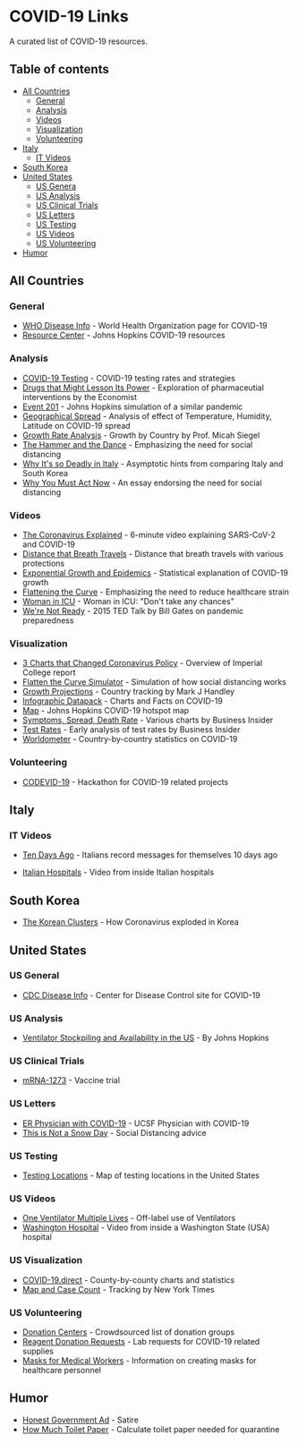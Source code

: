 # COVID-19 Links

A curated list of COVID-19 resources.

## Table of contents

  - [All Countries](#all-countries)
    - [General](#general)
    - [Analysis](#analysis)
    - [Videos](#videos)
    - [Visualization](#visualization)
    - [Volunteering](#volunteering)
  - [Italy](#italy)
    - [IT Videos](#it-videos)
  - [South Korea](#south-korea)
  - [United States](#united-states)
    - [US Genera](#us-general)
    - [US Analysis](#us-analysis)
    - [US Clinical Trials](#us-clinical-trials)
    - [US Letters](#us-letters)
    - [US Testing](#us-testing)
    - [US Videos](#us-videos)
    - [US Volunteering](#us-volunteering)
  - [Humor](#humor)

## All Countries

### General

* [WHO Disease Info](https://www.who.int/emergencies/diseases/novel-coronavirus-2019) - World Health Organization page for COVID-19
* [Resource Center](https://coronavirus.jhu.edu/) - Johns Hopkins COVID-19 resources

### Analysis

* [COVID-19 Testing](https://en.wikipedia.org/wiki/COVID-19_testing) - COVID-19 testing rates and strategies
* [Drugs that Might Lesson Its Power](https://www.economist.com/briefing/2020/03/12/understanding-sars-cov-2-and-the-drugs-that-might-lessen-its-power) - Exploration of pharmaceutial interventions by the Economist
* [Event 201](http://www.centerforhealthsecurity.org/event201/scenario.html) - Johns Hopkins simulation of a similar pandemic
* [Geographical Spread](https://dx.doi.org/10.2139/ssrn.3550308) - Analysis of effect of Temperature, Humidity, Latitude on COVID-19 spread
* [Growth Rate Analysis](https://www.facebook.com/micah.siegel/posts/10105283270665033) - Growth by Country by Prof. Micah Siegel
* [The Hammer and the Dance](https://medium.com/@tomaspueyo/coronavirus-the-hammer-and-the-dance-be9337092b56) - Emphasizing the need for social distancing
* [Why It's so Deadly in Italy](https://medium.com/@andreasbackhausab/coronavirus-why-its-so-deadly-in-italy-c4200a15a7bf) - Asymptotic hints from comparing Italy and South Korea
* [Why You Must Act Now](https://medium.com/@tomaspueyo/coronavirus-act-today-or-people-will-die-f4d3d9cd99ca) - An essay endorsing the need for social distancing

### Videos

* [The Coronavirus Explained](https://www.youtube.com/watch?v=BtN-goy9VOY) - 6-minute video explaining SARS-CoV-2 and COVID-19
* [Distance that Breath Travels](https://vimeo.com/399120258) - Distance that breath travels with various protections
* [Exponential Growth and Epidemics](https://www.youtube.com/watch?v=Kas0tIxDvrg) - Statistical explanation of COVID-19 growth
* [Flattening the Curve](https://www.youtube.com/watch?v=S3aT6hlGFw0) - Emphasizing the need to reduce healthcare strain
* [Woman in ICU](https://www.youtube.com/watch?v=iFLSG-7K3Tc) - Woman in ICU: "Don't take any chances"
* [We're Not Ready](https://www.youtube.com/watch?v=6Af6b_wyiwI) - 2015 TED Talk by Bill Gates on pandemic preparedness

### Visualization

* [3 Charts that Changed Coronavirus Policy](https://www.weforum.org/agenda/2020/03/3-charts-that-changed-coronavirus-policy-in-the-uk-and-us/) - Overview of Imperial College report
* [Flatten the Curve Simulator](https://www.washingtonpost.com/graphics/2020/world/corona-simulator/) - Simulation of how social distancing works
* [Growth Projections](http://nrg.cs.ucl.ac.uk/mjh/covid19/) - Country tracking by Mark J Handley
* [Infographic Datapack](https://informationisbeautiful.net/visualizations/covid-19-coronavirus-infographic-datapack/) - Charts and Facts on COVID-19
* [Map](https://coronavirus.jhu.edu/map.html) - Johns Hopkins COVID-19 hotspot map
* [Symptoms, Spread, Death Rate](https://www.businessinsider.com/coronavirus-in-charts-covid-19-symptoms-spread-deaths-warnings-2020-2#the-coronavirus-also-poses-a-higher-risk-to-people-with-pre-existing-health-conditions-such-as-diabetes-heart-disease-and-high-blood-pressure-10) - Various charts by Business Insider
* [Test Rates](https://www.businessinsider.com/coronavirus-testing-covid-19-tests-per-capita-chart-us-behind-2020-3) - Early analysis of test rates by Business Insider
* [Worldometer](https://www.worldometers.info/coronavirus/) - Country-by-country statistics on COVID-19

### Volunteering

* [CODEVID-19](https://codevid19.com) - Hackathon for COVID-19 related projects

## Italy

### IT Videos

* [Ten Days Ago](https://www.youtube.com/watch?v=o_cImRzKXOs) - Italians record messages for themselves 10 days ago
- [Italian Hospitals](https://www.youtube.com/watch?v=rfkbv_WQtn0) - Video from inside Italian hospitals

## South Korea

* [The Korean Clusters](https://graphics.reuters.com/CHINA-HEALTH-SOUTHKOREA-CLUSTERS/0100B5G33SB/index.html) - How Coronavirus exploded in Korea

## United States

### US General

* [CDC Disease Info](https://www.cdc.gov/coronavirus/2019-ncov/about/index.html) - Center for Disease Control site for COVID-19

### US Analysis

* [Ventilator Stockpiling and Availability in the US](http://www.centerforhealthsecurity.org/resources/COVID-19/200214-VentilatorAvailability-factsheet.pdf) - By Johns Hopkins

### US Clinical Trials

* [mRNA-1273](https://clinicaltrials.gov/ct2/show/NCT04283461) - Vaccine trial

### US Letters

* [ER Physician with COVID-19](https://elemental.medium.com/i-am-an-er-physician-and-i-have-covid-19-6299532c18a9) - UCSF Physician with COVID-19
* [This is Not a Snow Day](https://medium.com/@ariadnelabs/social-distancing-this-is-not-a-snow-day-ac21d7fa78b4) - Social Distancing advice

### US Testing

* [Testing Locations](https://findcovidtesting.com) - Map of testing locations in the United States

### US Videos

* [One Ventilator Multiple Lives](https://www.youtube.com/watch?v=uClq978oohY) - Off-label use of Ventilators
* [Washington Hospital](https://www.youtube.com/watch?v=3LS12jQGz_4) - Video from inside a Washington State (USA) hospital

### US Visualization

* [COVID-19.direct](https://covid-19.direct/) - County-by-county charts and statistics
* [Map and Case Count](https://www.nytimes.com/interactive/2020/us/coronavirus-us-cases.html) - Tracking by New York Times

### US Volunteering

* [Donation Centers](https://docs.google.com/spreadsheets/d/1txEanDkIrJ5GNfSk-zlXkTlB-bQPNRN_Y69qEwmdme8) - Crowdsourced list of donation groups
* [Reagent Donation Requests](https://docs.google.com/spreadsheets/d/1K22xZsrXm2HemhI5Ek1CS7SxNL_6TazARLgKdh6QX58/edit#gid=0) - Lab requests for COVID-19 related supplies
* [Masks for Medical Workers](http://www.pompanolab.com/masks-for-medical-workers) - Information on creating masks for healthcare personnel

## Humor

* [Honest Government Ad](https://www.youtube.com/watch?v=Hks6Nq7g6P4) - Satire
* [How Much Toilet Paper](https://howmuchtoiletpaper.com) - Calculate toilet paper needed for quarantine
